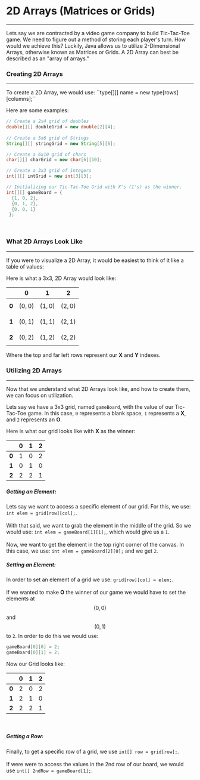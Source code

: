 # 2D Arrays (Matrices or Grids)
<hr>
Lets say we are contracted by a video game company to build Tic-Tac-Toe game. We need to figure out a method of storing each player's turn. How would we achieve this? Luckily, Java allows us to utilize 2-Dimensional Arrays, otherwise known as Matrices or Grids. A 2D Array can best be described as an "array of arrays."
<br>

### Creating 2D Arrays
<hr>
To create a 2D Array, we would use: ``type[][] name = new type[rows][columns];``

Here are some examples:

```Java
// Create a 2x4 grid of doubles
double[][] doubleGrid = new double[2][4];
 
// Create a 5x6 grid of Strings
String[][] stringGrid = new String[5][6];

// Create a 6x10 grid of chars
char[][] charGrid = new char[6][10];

// Create a 3x3 grid of integers
int[][] intGrid = new int[3][3];

// Initializing our Tic-Tac-Toe Grid with X's (1's) as the winner.
int[][] gameBoard = {
  {1, 0, 2},
  {0, 1, 2},
  {0, 0, 1}
 };
```
<br>

### What 2D Arrays Look Like
<hr>
If you were to visualize a 2D Array, it would be easiest to think of it like a table of values:

Here is what a 3x3, 2D Array would look like:

|   | 0 | 1 | 2 |
| -- | -- | -- | -- |
| **0** |$$(0, 0)$$|$$(1, 0)$$|$$(2, 0)$$|
| **1** |$$(0, 1)$$|$$(1, 1)$$|$$(2, 1)$$|
| **2** |$$(0, 2)$$|$$(1, 2)$$|$$(2, 2)$$|
Where the top and far left rows represent our **X** and **Y** indexes. 

### Utilizing 2D Arrays
<hr>
Now that we understand what 2D Arrays look like, and how to create them, we can focus on utilization. 

Lets say we have a 3x3 grid, named `gameBoard`, with the value of our Tic-Tac-Toe game. In this case, `0` represents a blank space, `1` represents a **X**, and `2` represents an **O**.

Here is what our grid looks like with **X** as the winner:

|   | 0 | 1 | 2 |
| -- | -- | -- | -- |
| **0** | 1 | 0 | 2 |
| **1** | 0 | 1 | 0 |
| **2** | 2 | 2 | 1 |

##### Getting an Element:
Lets say we want to access a specific element of our grid. For this, we use: `int elem = grid[row][col];`.
<br>
<br>
With that said, we want to grab the element in the middle of the grid. So we would use: `int elem = gameBoard[1][1];`, which would give us a `1`.
<br>
<br>
Now, we want to get the element in the top right corner of the canvas. In this case, we use: `int elem = gameBoard[2][0];` and we get `2`.
<br>

##### Setting an Element:
In order to set an element of a grid we use: `grid[row][col] = elem;`.
<br>
<br>
If we wanted to make **O** the winner of our game we would have to set the elements at $$(0, 0)$$ and $$(0, 1)$$ to `2`. In order to do this we would use:
```Java
gameBoard[0][0] = 2; 
gameBoard[0][1] = 2;
```

Now our Grid looks like:

|   | 0 | 1 | 2 |
| -- | -- | -- | -- |
| **0** | 2 | 0 | 2 |
| **1** | 2 | 1 | 0 |
| **2** | 2 | 2 | 1 |
<br>

##### Getting a Row:
Finally, to get a specific row of a grid, we use `int[] row = grid[row];`.
<br>
<br>
If were were to access the values in the 2nd row of our board, we would use `int[] 2ndRow = gameBoard[1];`.
<br>
<br>



